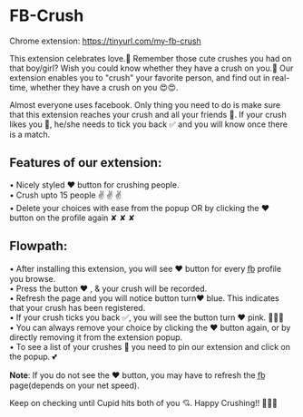 # FB-Crush
Chrome extension: https://tinyurl.com/my-fb-crush

This extension celebrates love.💝 Remember those cute crushes you had on that boy/girl?   Wish you could know whether they have a crush on you.🤔 Our extension enables you to "crush" your favorite person, and find out in real-time, whether they have a crush on you 😍😍.

Almost everyone uses facebook. Only thing you need to do is make sure that this extension reaches your crush and all your friends 🎉. If your crush likes you 🙈, he/she needs to tick you back ✅ and you will know once there is a match.


## Features of our extension:
• Nicely styled ❤ button for crushing people. <br>
• Crush upto 15 people ✌ ✌ ✌ <br>
• Delete your choices with ease from the popup OR by clicking the ❤ button on the profile again  ✘ ✘ ✘ <br>


## Flowpath:
• After installing this extension, you will see ❤ button for every f̲b̲ profile you browse. <br>
• Press the button ❤ , & your crush will be recorded. <br>
• Refresh the page and you  will notice button turn❤ blue. This indicates that your crush has been registered.<br>
• If your crush ticks you back ✅,  you will see the button turn ❤ pink. 🙈🙈🙈 <br>
• You can always remove your choice by clicking the ❤ button again, or by directly removing it from the extension popup. <br>
• To see a list of your crushes 💌 you need to pin our extension and click on the popup. 💕 <br> 


**Note**: If you do not see the ❤ button, you may have to refresh the f̲b̲  page(depends on your net speed). 

Keep on checking until Cupid hits both of you 💘.
Happy Crushing!! 💛💚💙
